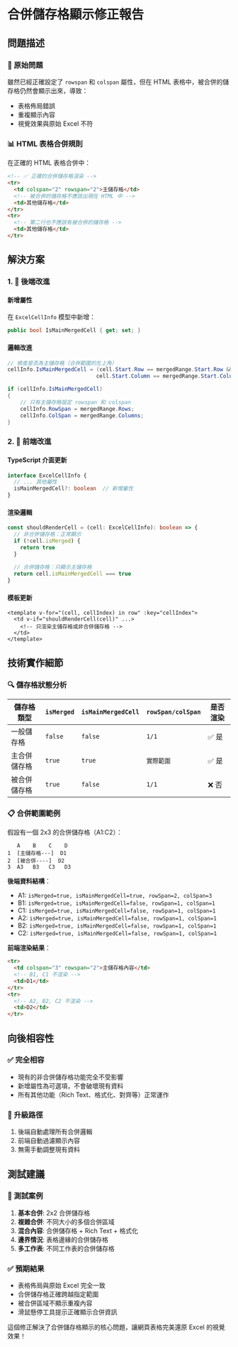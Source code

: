 # 合併儲存格顯示修正報告

## 問題描述

### 🚨 原始問題
雖然已經正確設定了 `rowspan` 和 `colspan` 屬性，但在 HTML 表格中，被合併的儲存格仍然會顯示出來，導致：
- 表格佈局錯誤
- 重複顯示內容
- 視覺效果與原始 Excel 不符

### 📊 HTML 表格合併規則
在正確的 HTML 表格合併中：
```html
<!-- ✅ 正確的合併儲存格渲染 -->
<tr>
  <td colspan="2" rowspan="2">主儲存格</td>
  <!-- 被合併的儲存格不應該出現在 HTML 中 -->
  <td>其他儲存格</td>
</tr>
<tr>
  <!-- 第二行也不應該有被合併的儲存格 -->
  <td>其他儲存格</td>
</tr>
```

## 解決方案

### 1. 🔧 後端改進

#### 新增屬性
在 `ExcelCellInfo` 模型中新增：
```csharp
public bool IsMainMergedCell { get; set; }
```

#### 邏輯改進
```csharp
// 檢查是否為主儲存格（合併範圍的左上角）
cellInfo.IsMainMergedCell = (cell.Start.Row == mergedRange.Start.Row && 
                            cell.Start.Column == mergedRange.Start.Column);

if (cellInfo.IsMainMergedCell)
{
    // 只有主儲存格設定 rowspan 和 colspan
    cellInfo.RowSpan = mergedRange.Rows;
    cellInfo.ColSpan = mergedRange.Columns;
}
```

### 2. 🎨 前端改進

#### TypeScript 介面更新
```typescript
interface ExcelCellInfo {
  // ... 其他屬性
  isMainMergedCell?: boolean  // 新增屬性
}
```

#### 渲染邏輯
```typescript
const shouldRenderCell = (cell: ExcelCellInfo): boolean => {
  // 非合併儲存格：正常顯示
  if (!cell.isMerged) {
    return true
  }
  
  // 合併儲存格：只顯示主儲存格
  return cell.isMainMergedCell === true
}
```

#### 模板更新
```vue
<template v-for="(cell, cellIndex) in row" :key="cellIndex">
  <td v-if="shouldRenderCell(cell)" ...>
    <!-- 只渲染主儲存格或非合併儲存格 -->
  </td>
</template>
```

## 技術實作細節

### 🔍 儲存格狀態分析

| 儲存格類型 | `isMerged` | `isMainMergedCell` | `rowSpan/colSpan` | 是否渲染 |
|-----------|------------|-------------------|------------------|----------|
| 一般儲存格 | `false` | `false` | `1/1` | ✅ 是 |
| 主合併儲存格 | `true` | `true` | `實際範圍` | ✅ 是 |
| 被合併儲存格 | `true` | `false` | `1/1` | ❌ 否 |

### 📋 合併範圍範例

假設有一個 2x3 的合併儲存格（A1:C2）：

```
   A    B    C    D
1  [主儲存格---]  D1
2  [被合併----]  D2
3  A3   B3   C3   D3
```

**後端資料結構**：
- A1: `isMerged=true, isMainMergedCell=true, rowSpan=2, colSpan=3`
- B1: `isMerged=true, isMainMergedCell=false, rowSpan=1, colSpan=1`
- C1: `isMerged=true, isMainMergedCell=false, rowSpan=1, colSpan=1`
- A2: `isMerged=true, isMainMergedCell=false, rowSpan=1, colSpan=1`
- B2: `isMerged=true, isMainMergedCell=false, rowSpan=1, colSpan=1`
- C2: `isMerged=true, isMainMergedCell=false, rowSpan=1, colSpan=1`

**前端渲染結果**：
```html
<tr>
  <td colspan="3" rowspan="2">主儲存格內容</td>
  <!-- B1, C1 不渲染 -->
  <td>D1</td>
</tr>
<tr>
  <!-- A2, B2, C2 不渲染 -->
  <td>D2</td>
</tr>
```

## 向後相容性

### ✅ 完全相容
- 現有的非合併儲存格功能完全不受影響
- 新增屬性為可選項，不會破壞現有資料
- 所有其他功能（Rich Text、格式化、對齊等）正常運作

### 🔄 升級路徑
1. 後端自動處理所有合併邏輯
2. 前端自動過濾顯示內容
3. 無需手動調整現有資料

## 測試建議

### 📝 測試案例
1. **基本合併**: 2x2 合併儲存格
2. **複雜合併**: 不同大小的多個合併區域
3. **混合內容**: 合併儲存格 + Rich Text + 格式化
4. **邊界情況**: 表格邊緣的合併儲存格
5. **多工作表**: 不同工作表的合併儲存格

### ✅ 預期結果
- 表格佈局與原始 Excel 完全一致
- 合併儲存格正確跨越指定範圍
- 被合併區域不顯示重複內容
- 滑鼠懸停工具提示正確顯示合併資訊

這個修正解決了合併儲存格顯示的核心問題，讓網頁表格完美還原 Excel 的視覺效果！